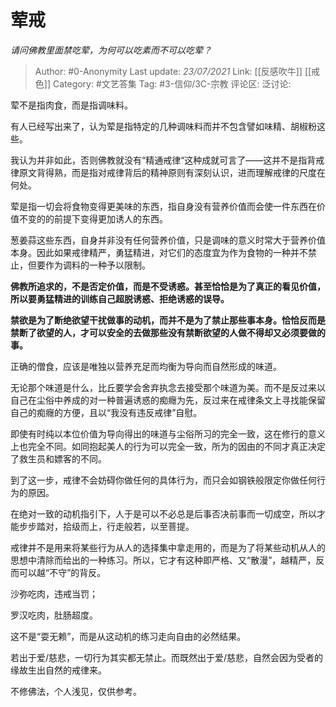 # 荤戒
*请问佛教里面禁吃荤，为何可以吃素而不可以吃荤？*

> Author: #0-Anonymity
> Last update: *23/07/2021*
> Link: [[反感吹牛]] [[戒色]]
> Category: #文艺答集
> Tag: #3-信仰/3C-宗教
> 评论区:
> 泛讨论:

荤不是指肉食，而是指调味料。

有人已经写出来了，认为荤是指特定的几种调味料而并不包含譬如味精、胡椒粉这些。

我认为并非如此，否则佛教就没有“精通戒律“这种成就可言了——这并不是指背戒律原文背得熟，而是指对戒律背后的精神原则有深刻认识，进而理解戒律的尺度在何处。

荤是指一切会将食物变得更美味的东西，指自身没有营养价值而会使一件东西在价值不变的的前提下变得更加诱人的东西。

葱姜蒜这些东西，自身并非没有任何营养价值，只是调味的意义时常大于营养价值本身。因此如果戒律精严，勇猛精进，对它们的态度宜为作为食物的一种并不禁止，但要作为调料的一种予以限制。

**佛教所追求的，不是否定价值，而是不受诱惑。甚至恰恰是为了真正的看见价值，所以要勇猛精进的训练自己超脱诱惑、拒绝诱惑的误导。**

**禁欲是为了断绝欲望干扰做事的动机，而并不是为了禁止那些事本身。恰恰反而是禁断了欲望的人，才可以安全的去做那些没有禁断欲望的人做不得却又必须要做的事。**

正确的僧食，应该是唯独以营养充足而均衡为导向而自然形成的味道。

无论那个味道是什么，比丘要学会舍弃执念去接受那个味道为美。而不是反过来以自己在尘俗中养成的对一种普遍诱惑的痴癮为先，反过来在戒律条文上寻找能保留自己的痴癮的方便，且以“我没有违反戒律”自慰。

即使有时纯以本位价值为导向得出的味道与尘俗所习的完全一致，这在修行的意义上也完全不同。如同抱起美人的行为可以完全一致，所为的因由的不同才真正决定了救生员和嫖客的不同。

到了这一步，戒律不会妨碍你做任何的具体行为，而只会如钢铁般限定你做任何行为的原因。

在绝对一致的动机指引下，人于是可以不必总是后事否决前事而一切成空，所以才能步步踏对，拾级而上，行走般若，以至菩提。

戒律并不是用来将某些行为从人的选择集中拿走用的，而是为了将某些动机从人的思想中清除而给出的一种练习。所以，它才有这种即严格、又“散漫”，越精严，反而可以越“不守”的背反。

沙弥吃肉，违戒当罚；

罗汉吃肉，肚肠超度。

这不是“耍无赖”，而是从这动机的练习走向自由的必然结果。

若出于爱/慈悲，一切行为其实都无禁止。而既然出于爱/慈悲，自然会因为受者的缘故生出自然的戒律来。

不修佛法，个人浅见，仅供参考。
